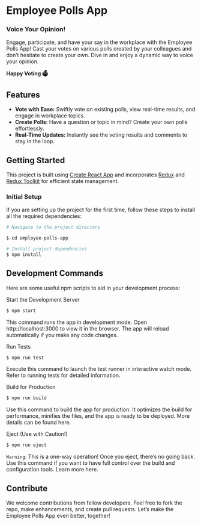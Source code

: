 # Employee Polls App
### Voice Your Opinion!

Engage, participate, and have your say in the workplace with the Employee Polls App! Cast your votes on various polls created by your colleagues and don’t hesitate to create your own. Dive in and enjoy a dynamic way to voice your opinion.

**Happy Voting 🗳**

## Features

- **Vote with Ease:** Swiftly vote on existing polls, view real-time results, and engage in workplace topics.
- **Create Polls:** Have a question or topic in mind? Create your own polls effortlessly.
- **Real-Time Updates:** Instantly see the voting results and comments to stay in the loop.

## Getting Started

This project is built using [Create React App](https://github.com/facebook/create-react-app) and incorporates [Redux](https://redux.js.org/) and [Redux Toolkit](https://redux-toolkit.js.org/) for efficient state management.

### Initial Setup

If you are setting up the project for the first time, follow these steps to install all the required dependencies:

```bash
# Navigate to the project directory

$ cd employee-polls-app

# Install project dependencies
$ npm install

```

## Development Commands

Here are some useful npm scripts to aid in your development process:



Start the Development Server

```bash
$ npm start
```


This command runs the app in development mode. Open http://localhost:3000 to view it in the browser. The app will reload automatically if you make any code changes.

Run Tests

```bash
$ npm run test
```

Execute this command to launch the test runner in interactive watch mode. Refer to running tests for detailed information.

Build for Production

```bash
$ npm run build
```

Use this command to build the app for production. It optimizes the build for performance, minifies the files, and the app is ready to be deployed. More details can be found here.

Eject (Use with Caution!)

```bash
$ npm run eject
```

``Warning``: This is a one-way operation! Once you eject, there’s no going back. Use this command if you want to have full control over the build and configuration tools. Learn more here.

## Contribute

We welcome contributions from fellow developers. Feel free to fork the repo, make enhancements, and create pull requests. Let’s make the Employee Polls App even better, together!
